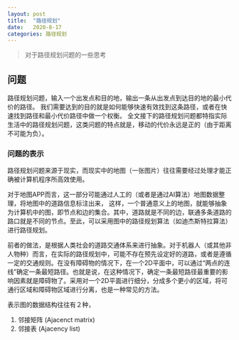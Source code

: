 ```yaml
---
layout: post
title:  "路径规划"
date:   2020-8-17
categories: 路径规划
---
```


> 对于路径规划问题的一些思考

## 问题

路径规划问题，输入一个出发点和目的地，输出一条从出发点到达目的地的最小代价的路径。
我们需要达到的目的就是如何能够快速有效找到这条路径，或者在快速找到路径和最小代价路径中做一个权衡。
全文接下的路径规划问题都特指实际生活中的路径规划问题，这类问题的特点就是，移动的代价永远是正的（由于距离不可能为负）。

### 问题的表示

路径规划问题来源于现实，而现实中的地图（一张图片）往往需要经过处理才能正确被计算机程序所高效使用。

对于地图APP而言，这一部分可能通过人工的（或者是通过AI算法）地图数据整理，将地图中的道路信息标注出来，
这样，一个普通意义上的地图，就能够抽象为计算机中的图，即节点和边的集合。其中，道路就是不同的边，联通多条道路的路口就是不同的节点。至此，可以采用图中的路径规划算法（如迪杰斯特拉算法）进行路径规划。

前者的做法，是根据人类社会的道路交通体系来进行抽象。对于机器人（或其他非人物种）而言，在实际的路径规划中，可能不存在预先设定好的道路，或者是遵循一定的交通规则。在没有障碍物的情况下，在一个2D平面中，可以通过“两点的连线”确定一条最短路径。也就是说，在这种情况下，确定一条最短路径最重要的影响因素就是障碍物了。采用对一个2D平面进行细分，分成多个更小的区域，将可通行区域和障碍物区域进行分离，也是一种常见的方法。

表示图的数据结构往往有２种，
1. 邻接矩阵 (Ajacenct matrix)
2. 邻接表   (Ajacency list)